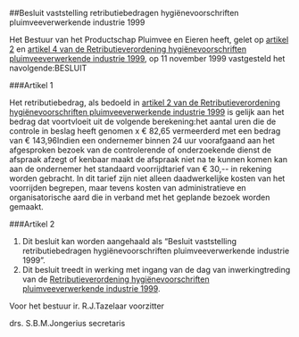 <meta http-equiv='Content-Type' content='text/html; charset=utf-8' />

##Besluit vaststelling retributiebedragen hygiënevoorschriften pluimveeverwerkende industrie 1999

Het Bestuur van het Productschap Pluimvee en Eieren heeft,
gelet op [artikel 2](../../../../../../../pbo/retributieverordening/hygiënevoorschriften/pluimveeverwerkende/industrie/etc/BWBR0010832/README.md) en [artikel 4 van de Retributieverordening hygiënevoorschriften pluimveeverwerkende industrie 1999](../../../../../../../pbo/retributieverordening/hygiënevoorschriften/pluimveeverwerkende/industrie/etc/BWBR0010832/README.md),
op 11 november 1999 vastgesteld het navolgende:BESLUIT 

###Artikel 1 

Het retributiebedrag, als bedoeld in [artikel 2 van de Retributieverordening hygiënevoorschriften pluimveeverwerkende industrie 1999](../../../../../../../pbo/retributieverordening/hygiënevoorschriften/pluimveeverwerkende/industrie/etc/BWBR0010832/README.md) is gelijk aan het bedrag dat voortvloeit uit de volgende berekening:het aantal uren die de controle in beslag heeft genomen x € 82,65 vermeerderd met een bedrag van € 143,96Indien een ondernemer binnen 24 uur voorafgaand aan het afgesproken bezoek van de controlerende of onderzoekende dienst de afspraak afzegt of kenbaar maakt de afspraak niet na te kunnen komen kan aan de ondernemer het standaard voorrijdtarief van € 30,-- in rekening worden gebracht. In dit tarief zijn niet alleen daadwerkelijke kosten van het voorrijden begrepen, maar tevens kosten van administratieve en organisatorische aard die in verband met het geplande bezoek worden gemaakt.

###Artikel 2 

1. Dit besluit kan worden aangehaald als “Besluit vaststelling retributiebedragen hygiënevoorschriften pluimveeverwerkende industrie 1999”.
2. Dit besluit treedt in werking met ingang van de dag van inwerkingtreding van de [Retributieverordening hygiënevoorschriften pluimveeverwerkende industrie 1999](../../../../../../../pbo/retributieverordening/hygiënevoorschriften/pluimveeverwerkende/industrie/etc/BWBR0010832/README.md).

Voor het bestuur
ir. R.J.Tazelaar
voorzitter

drs. S.B.M.Jongerius
secretaris

